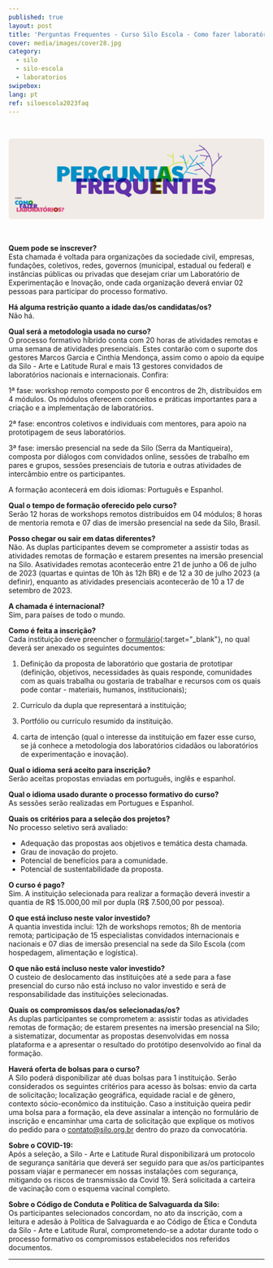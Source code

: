 ```yaml
---
published: true
layout: post
title: 'Perguntas Frequentes - Curso Silo Escola - Como fazer laboratórios'
cover: media/images/cover28.jpg
category:
  - silo
  - silo-escola
  - laboratorios
swipebox:
lang: pt
ref: siloescola2023faq
---
```


<br>

![](/media/images/Banners_Perguntas_Frequentes.png)


<br>

**Quem pode se inscrever?**<br>
Esta chamada é voltada para organizações da sociedade civil, empresas, fundações, coletivos, redes, governos (municipal, estadual ou federal) e instâncias públicas ou privadas que desejam criar um Laboratório de Experimentação e Inovação, onde cada organização deverá enviar 02 pessoas para participar do processo formativo.


**Há alguma restrição quanto a idade das/os candidatas/os?**<br>
Não há.


**Qual será a metodologia usada no curso?**<br>
O processo formativo híbrido conta com 20 horas de atividades remotas e uma semana de atividades presenciais. Estes contarão com o suporte dos gestores Marcos Garcia e Cinthia Mendonça, assim como o apoio da equipe da Silo - Arte e Latitude Rural e mais 13 gestores convidados de laboratórios nacionais e internacionais. Confira:

1ª fase: workshop remoto composto por 6 encontros de 2h, distribuídos em 4 módulos. Os módulos oferecem conceitos e práticas importantes para a criação e a implementação de laboratórios.

2ª fase: encontros coletivos e individuais com mentores, para apoio na prototipagem de seus laboratórios.

3ª fase: imersão presencial na sede da Silo (Serra da Mantiqueira), composta por diálogos com convidados online, sessões de trabalho em pares e grupos, sessões presenciais de tutoria e outras atividades de intercâmbio entre os participantes.

A formação acontecerá em dois idiomas: Português e Espanhol.


**Qual o tempo de formação oferecido pelo curso?**<br>
Serão 12 horas de workshops remotos distribuídos em 04 módulos; 8 horas de mentoria remota e 07 dias de imersão presencial na sede da Silo, Brasil.


**Posso chegar ou sair em datas diferentes?**<br>
Não. As duplas participantes devem se comprometer a assistir todas as atividades remotas de formação e estarem presentes na imersão presencial na Silo. Asatividades remotas acontecerão entre 21 de junho a 06 de julho de 2023 (quartas e quintas de 10h às 12h BR) e de 12 a 30 de julho 2023 (a definir), enquanto as atividades presenciais acontecerão de 10 a 17 de setembro de 2023.


**A chamada é internacional?**<br>
Sim, para países de todo o mundo.


**Como é feita a inscrição?**<br>
Cada instituição deve preencher o [formulário](https://forms.gle/zaPGbcoa2CbXVgCs5){:target="_blank"}, no qual deverá ser anexado os seguintes documentos:

1. Definição da proposta de laboratório que gostaria de prototipar (definição, objetivos, necessidades às quais responde, comunidades com as quais trabalha ou gostaria de trabalhar e recursos com os quais pode contar - materiais, humanos, institucionais);

2. Currículo da dupla que representará a instituição;

3. Portfólio ou currículo resumido da instituição.

4. carta de intenção (qual o interesse da instituição em fazer esse curso, se já conhece a metodologia dos laboratórios cidadãos ou laboratórios de experimentação e inovação).


**Qual o idioma será aceito para inscrição?**<br>
Serão aceitas propostas enviadas em português, inglês e espanhol.


**Qual o idioma usado durante o processo formativo do curso?**<br>
As sessões serão realizadas em Portugues e Espanhol.


**Quais os critérios para a seleção dos projetos?**<br>
No processo seletivo será avaliado:
* Adequação das propostas aos objetivos e temática desta chamada.
* Grau de inovação do projeto.
* Potencial de benefícios para a comunidade.
* Potencial de sustentabilidade da proposta.


**O curso é pago?**<br>
Sim. A instituição selecionada para realizar a formação deverá investir a quantia de R$ 15.000,00 mil por dupla (R$ 7.500,00 por pessoa).


**O que está incluso neste valor investido?**<br>
A quantia investida inclui: 12h de workshops remotos; 8h de mentoria remota; participação de 15 especialistas convidados internacionais e nacionais e 07 dias de imersão presencial na sede da Silo Escola (com hospedagem, alimentação e logística).


**O que não está incluso neste valor investido?**<br>
O custeio de deslocamento das instituições até a sede para a fase presencial do curso não está incluso no valor investido e será de responsabilidade das instituições selecionadas.


**Quais os compromissos das/os selecionadas/os?**<br>
As duplas participantes se comprometem a: assistir todas as atividades remotas de formação; de estarem presentes na imersão presencial na Silo; a sistematizar, documentar as propostas desenvolvidas em nossa plataforma e a apresentar o resultado do protótipo desenvolvido ao final da formação.


**Haverá oferta de bolsas para o curso?**<br>
A Silo poderá disponibilizar até duas bolsas para 1 instituição. Serão considerados os seguintes critérios para acesso às bolsas: envio da carta de solicitação; localização geográfica, equidade racial e de gênero, contexto sócio-econômico da instituição. Caso a instituição queira pedir uma bolsa para a formação, ela deve assinalar a intenção no formulário de inscrição e encaminhar uma carta de solicitação que explique os motivos do pedido para o contato@silo.org.br dentro do prazo da convocatória.


**Sobre o COVID-19:**<br>
Após a seleção, a Silo - Arte e Latitude Rural disponibilizará um protocolo de segurança sanitária que deverá ser seguido para que as/os participantes possam viajar e permanecer em nossas instalações com segurança, mitigando os riscos de transmissão da Covid 19. Será solicitada a carteira de vacinação com o esquema vacinal completo.


**Sobre o Código de Conduta e Política de Salvaguarda da Silo:**<br>
Os participantes selecionados concordam, no ato da inscrição, com a leitura e adesão à Política de Salvaguarda e ao Código de Ética e Conduta da Silo - Arte e Latitude Rural, comprometendo-se a adotar durante todo o processo formativo os compromissos estabelecidos nos referidos documentos.

---

